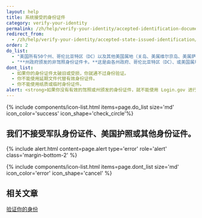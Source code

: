 ```yaml
---
layout: help
title: 系统接受的身份证件
category: verify-your-identity
permalink: /zh/help/verify-your-identity/accepted-identification-documents/
redirect_from:
  - /zh/help/verify-your-identity/accepted-state-issued-identification/
order: 2
do_list:
  - "美国所有50个州、哥伦比亚特区（DC）以及其他美国属地（关岛、美属维尔京岛、美属萨摩亚、马里亚纳群岛和波多黎各）的**驾照**。"
  - "**州政府颁发的非驾照身份证件卡。**这是由各州政府、哥伦比亚特区（DC）、或美国属地颁发的一种身份文件，证明你的身份但不授予驾驶特权。"
dont_list:
  - 如果你的身份证件太破旧或受损，你就通不过身份验证。
  - 你不能使用延期文件代替有效身份证件。
  - 你不能使用纸质或临时身份证件。
alert: <strong>如果你没有有效的驾照或州颁发的身份证件，就不能使用 Login.gov 进行身份验证。</strong>请联系我们合作机构的帮助中心来了解你该怎么办。
---
```


{% include components/icon-list.html items=page.do_list size='md' icon_color='success' icon_shape='check_circle'%}

## 我们不接受军队身份证件、美国护照或其他身份证件。

{% include alert.html content=page.alert type='error' role='alert' class='margin-bottom-2' %}


{% include components/icon-list.html items=page.dont_list size='md' icon_color='error' icon_shape='cancel' %}

## 相关文章

[验证你的身份](/zh/help/verify-your-identity/how-to-verify-your-identity/)
